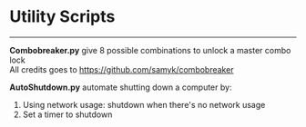 # Utility Scripts
___
**Combobreaker.py** give 8 possible combinations to unlock a master combo lock   
All credits goes to https://github.com/samyk/combobreaker   

**AutoShutdown.py** automate shutting down a computer by:
1. Using network usage: shutdown when there's no network usage
2. Set a timer to shutdown
